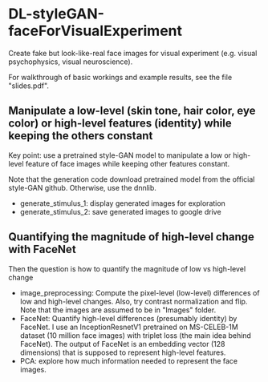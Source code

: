 # DL-styleGAN-faceForVisualExperiment
Create fake but look-like-real face images for visual experiment (e.g. visual psychophysics, visual neuroscience).

For walkthrough of basic workings and example results, see the file "slides.pdf".

## Manipulate a low-level (skin tone, hair color, eye color) or high-level features (identity) while keeping the others constant
Key point: use a pretrained style-GAN model to manipulate a low or high-level feature of face images while keeping other features constant.

Note that the generation code download pretrained model from the official style-GAN github. Otherwise, use the dnnlib.

- generate_stimulus_1: display generated images for exploration
- generate_stimulus_2: save generated images to google drive

## Quantifying the magnitude of high-level change with FaceNet 
Then the question is how to quantify the magnitude of low vs high-level change
- image_preprocessing: Compute the pixel-level (low-level) differences of low and high-level changes. Also, try contrast normalization and flip. Note that the images are assumed to be in "Images" folder.
- FaceNet: Quantify high-level differences (presumably identity) by FaceNet. I use an InceptionResnetV1 pretrained on MS-CELEB-1M dataset (10 million face images) with triplet loss (the main idea behind FaceNet). The output of FaceNet is an embedding vector (128 dimensions) that is supposed to represent high-level features.
- PCA: explore how much information needed to represent the face images.
